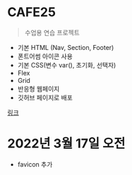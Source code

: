 # CAFE25
>수업용 연습 프로젝트

+ 기본 HTML (Nav, Section, Footer)
+ 폰트어썸 아이콘 사용
+ 기본 CSS(변수 var(), 초기화, 선택자)
+ Flex
+ Grid
+ 반응형 웹페이지
+ 깃허브 페이지로 배포

[링크](https://hgsimple.github.io/CAFE25/)

# 2022년 3월 17일 오전
+ favicon 추가
